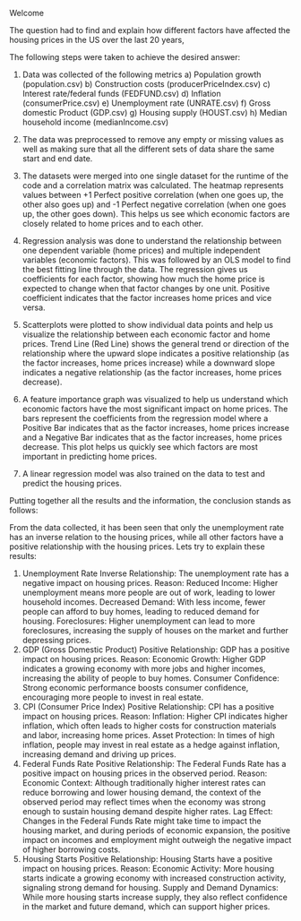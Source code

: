 Welcome

The question had to find and explain how different factors have affected the housing prices in the US over the last 20 years,

The following steps were taken to achieve the desired answer:

1. Data was collected of the following metrics 
    a) Population growth (population.csv)
    b) Construction costs (producerPriceIndex.csv)
    c) Interest rate/federal funds (FEDFUND.csv)
    d) Inflation (consumerPrice.csv)
    e) Unemployment rate (UNRATE.csv)
    f) Gross domestic Product (GDP.csv)
    g) Housing supply (HOUST.csv)
    h) Median household income (medianIncome.csv)

2. The data was preprocessed to remove any empty or missing values as well as making sure that all the different sets of data share the same start and end date.

3. The datasets were merged into one single dataset for the runtime of the code and a correlation matrix was calculated. The heatmap represents values between +1 Perfect positive correlation (when one goes up, the other also goes up) and -1 Perfect negative correlation (when one goes up, the other goes down). This helps us see which economic factors are closely related to home prices and to each other.

4. Regression analysis was done to understand the relationship between one dependent variable (home prices) and multiple independent variables (economic factors). This was followed by an OLS model to find the best fitting line through the data. The regression gives us coefficients for each factor, showing how much the home price is expected to change when that factor changes by one unit. Positive coefficient indicates that the factor increases home prices and vice versa.

5. Scatterplots were plotted to show individual data points and help us visualize the relationship between each economic factor and home prices. Trend Line (Red Line) shows the general trend or direction of the relationship where the upward slope indicates a positive relationship (as the factor increases, home prices increase) while a downward slope indicates a negative relationship (as the factor increases, home prices decrease).

6. A feature importance graph was visualized to help us understand which economic factors have the most significant impact on home prices. The bars represent the coefficients from the regression model where a Positive Bar indicates that as the factor increases, home prices increase and a Negative Bar indicates that as the factor increases, home prices decrease. This plot helps us quickly see which factors are most important in predicting home prices.

7. A linear regression model was also trained on the data to test and predict the housing prices.

Putting together all the results and the information, the conclusion stands as follows:

From the data collected, it has been seen that only the unemployment rate has an inverse relation to the housing prices, while all other factors have a positive relationship with the housing prices. Lets try to explain these results:


1. Unemployment Rate
Inverse Relationship: The unemployment rate has a negative impact on housing prices.
Reason:
Reduced Income: Higher unemployment means more people are out of work, leading to lower household incomes.
Decreased Demand: With less income, fewer people can afford to buy homes, leading to reduced demand for housing.
Foreclosures: Higher unemployment can lead to more foreclosures, increasing the supply of houses on the market and further depressing prices.
2. GDP (Gross Domestic Product)
Positive Relationship: GDP has a positive impact on housing prices.
Reason:
Economic Growth: Higher GDP indicates a growing economy with more jobs and higher incomes, increasing the ability of people to buy homes.
Consumer Confidence: Strong economic performance boosts consumer confidence, encouraging more people to invest in real estate.
3. CPI (Consumer Price Index)
Positive Relationship: CPI has a positive impact on housing prices.
Reason:
Inflation: Higher CPI indicates higher inflation, which often leads to higher costs for construction materials and labor, increasing home prices.
Asset Protection: In times of high inflation, people may invest in real estate as a hedge against inflation, increasing demand and driving up prices.
4. Federal Funds Rate
Positive Relationship: The Federal Funds Rate has a positive impact on housing prices in the observed period.
Reason:
Economic Context: Although traditionally higher interest rates can reduce borrowing and lower housing demand, the context of the observed period may reflect times when the economy was strong enough to sustain housing demand despite higher rates.
Lag Effect: Changes in the Federal Funds Rate might take time to impact the housing market, and during periods of economic expansion, the positive impact on incomes and employment might outweigh the negative impact of higher borrowing costs.
5. Housing Starts
Positive Relationship: Housing Starts have a positive impact on housing prices.
Reason:
Economic Activity: More housing starts indicate a growing economy with increased construction activity, signaling strong demand for housing.
Supply and Demand Dynamics: While more housing starts increase supply, they also reflect confidence in the market and future demand, which can support higher prices.